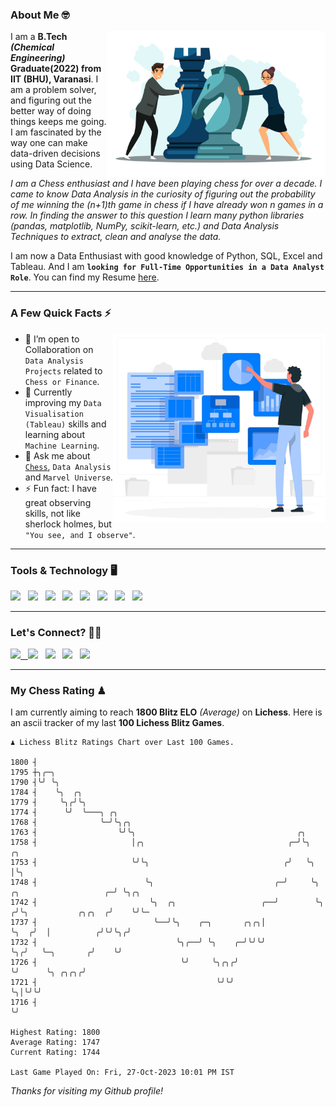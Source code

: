 ### About Me 🤓
<img align="right" alt="Coding" width="350" src="https://github.com/Laxman-Lakhan/Laxman-Lakhan/blob/master/Assets/Chess_Vector.jpg">   

I am a **B.Tech** _**(Chemical Engineering)**_ **Graduate(2022) from IIT (BHU), Varanasi**. I am a problem solver, and figuring out the better way of doing things keeps me going. I am fascinated by the way one can make data-driven decisions using Data Science. 

_I am a Chess enthusiast and I have been playing chess for over a decade. I came to know Data Analysis in the curiosity of figuring out the probability of me winning the (n+1)th game in chess if I have already won n games in a row. In finding the answer to this question I learn many python libraries (pandas, matplotlib, NumPy, scikit-learn, etc.) and Data Analysis Techniques to extract, clean and analyse the data._

I am now a Data Enthusiast with good knowledge of Python, SQL, Excel and Tableau. And I am **`looking for Full-Time Opportunities in a Data Analyst Role`**. You can find my Resume
 [here](https://drive.google.com/file/d/1UIOoogRLj5eGQFQBkuvMmTISZVdl2Ok7/view?usp=sharing).


---

### A Few Quick Facts ⚡️
<img align="right" alt="Coding" width="340" src="https://github.com/Laxman-Lakhan/Laxman-Lakhan/blob/master/Assets/Data_Vector.jpg">   

- 🤝 I’m open to Collaboration on `Data Analysis Projects` related to `Chess or Finance`.
- 📖 Currently improving my `Data Visualisation (Tableau)` skills and learning about `Machine Learning`.
- 💬 Ask me about [`Chess`](https://lichess.org/@/YourKingIsInDanger), `Data Analysis` and `Marvel Universe`.
- ⚡️ Fun fact: I have great observing skills, not like sherlock holmes, but `"You see, and I observe"`.

---
### Tools & Technology 🖥

<img src="https://img.shields.io/badge/Python-white?logo=Python&logoColor=ColorName&style=ShieldStyle" /> &nbsp;
<img src="https://img.shields.io/badge/MySQL-white?logo=MySQL&logoColor=ColorName&style=ShieldStyle" /> &nbsp;
<img src="https://img.shields.io/badge/Tableau-white?logo=Tableau&logoColor=ColorName&style=ShieldStyle" /> &nbsp;
<img src="https://img.shields.io/badge/Excel-white?logo=Microsoft+Excel&logoColor=196F3D&style=ShieldStyle" /> &nbsp;
<img src="https://img.shields.io/badge/Jupyter-white?logo=Jupyter&logoColor=ColorName&style=ShieldStyle" /> &nbsp;
<img src="https://img.shields.io/badge/pandas-white?logo=Pandas&logoColor=000080&style=ShieldStyle" /> &nbsp;
<img src="https://img.shields.io/badge/numpy-white?logo=Numpy&logoColor=85C1E9&style=ShieldStyle" /> &nbsp;
<img src="https://img.shields.io/badge/scikit learn-white?logo=Scikit+Learn&logoColor=ColorName&style=ShieldStyle" /> &nbsp;



---

### Let's Connect? 🫳🏻

<a href="mailto:laxmansingh.lakhan@gmail.com"> <img src="https://img.icons8.com/fluent/48/000000/gmail.png" width="3.5%"/> &nbsp;
[<img src="https://img.icons8.com/color/48/000000/linkedin.png" width="3.5%"/>](https://www.linkedin.com/in/laxman-lakhan/)  &nbsp;
[<img src="https://img.icons8.com/fluent/48/000000/facebook-new.png" width="3.5%"/>](https://www.facebook.com/s.laxmanlakhan/)  &nbsp;
[<img src="https://img.icons8.com/fluent/48/000000/instagram-new.png" width="3.5%"/>](https://www.instagram.com/laxman.lakhan/)  &nbsp;
[<img src="https://img.icons8.com/color/48/000000/twitter.png" width="3.5%"/>](https://twitter.com/laxman__lakhan)  &nbsp;

 ---
  
### My Chess Rating ♟
  
I am currently aiming to reach **1800 Blitz ELO** *(Average)* on **Lichess**. Here is an ascii tracker of my last **100 Lichess Blitz Games**.

  ```
  ♟︎ 𝙻𝚒𝚌𝚑𝚎𝚜𝚜 𝙱𝚕𝚒𝚝𝚣 𝚁𝚊𝚝𝚒𝚗𝚐𝚜 𝙲𝚑𝚊𝚛𝚝 𝚘𝚟𝚎𝚛 𝙻𝚊𝚜𝚝 𝟷00 𝙶𝚊𝚖𝚎𝚜.
  
1800 ┤
1795 ┼╮╭─╮
1790 ┤╰╯ ╰╮
1784 ┤    ╰╮  ╭╮
1779 ┤     ╰╮╭╯╰╮
1774 ┤      ╰╯  ╰───╮ ╭╮
1768 ┤              ╰─╯╰╮╭╮
1763 ┤                  ╰╯╰╮                                    ╭╮
1758 ┤                     │╭╮                                ╭─╯╰╮                               ╭╮
1753 ┤                     ╰╯╰╮                              ╭╯   ╰╮                              │╰╮
1748 ┤                        ╰╮                           ╭─╯     ╰╮      ╭╮                   ╭─╯ ╰╮╭╮
1742 ┤                         ╰╮  ╭╮                   ╭──╯        ╰╮    ╭╯╰╮           ╭╮╭╮  ╭╯    ╰╯╰─
1737 ┤                          ╰──╯╰╮    ╭─╮       ╭╮╭╮│            ╰╮  ╭╯  │          ╭╯╰╯╰╮╭╯
1732 ┤                               ╰╮╭──╯ ╰╮    ╭─╯╰╯╰╯             ╰╮╭╯   ╰─╮       ╭╯    ╰╯
1726 ┤                                ╰╯     ╰╮╭╮╭╯                    ╰╯      ╰╮ ╭╮╭╮╭╯
1721 ┤                                        ╰╯╰╯                              ╰╮│╰╯╰╯
1716 ┤                                                                           ╰╯ 

Highest Rating: 1800
Average Rating: 1747
Current Rating: 1744 

Last Game Played On: Fri, 27-Oct-2023 10:01 PM IST
  ```
  
  
*Thanks for visiting my Github profile!*
